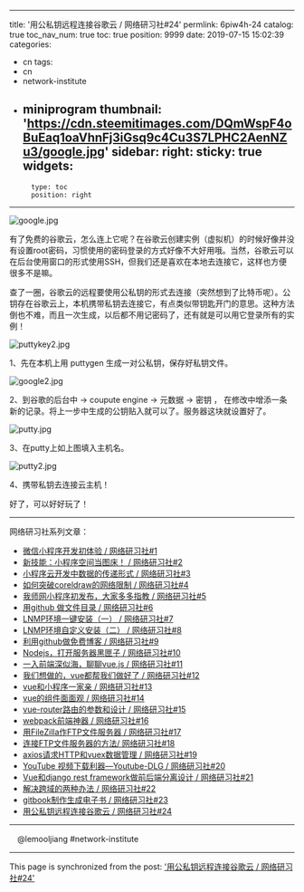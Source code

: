 
---
title: '用公私钥远程连接谷歌云 / 网络研习社#24'
permlink: 6piw4h-24
catalog: true
toc_nav_num: true
toc: true
position: 9999
date: 2019-07-15 15:02:39
categories:
- cn
tags:
- cn
- network-institute
- miniprogram
thumbnail: 'https://cdn.steemitimages.com/DQmWspF4oBuEaq1oaVhnFj3iGsq9c4Cu3S7LPHC2AenNZu3/google.jpg'
sidebar:
    right:
        sticky: true
widgets:
    -
        type: toc
        position: right
---


![google.jpg](https://cdn.steemitimages.com/DQmWspF4oBuEaq1oaVhnFj3iGsq9c4Cu3S7LPHC2AenNZu3/google.jpg)

有了免费的谷歌云，怎么连上它呢？在谷歌云创建实例（虚拟机）的时候好像并没有设置root密码，习惯使用的密码登录的方式好像不大好用哦。当然，谷歌云可以在后台使用窗口的形式使用SSH，但我们还是喜欢在本地去连接它，这样也方便很多不是嘛。

查了一圈，谷歌云的远程要使用公私钥的形式去连接（突然想到了比特币呢）。公钥存在谷歌云上，本机携带私钥去连接它，有点类似带钥匙开门的意思。这种方法倒也不难，而且一次生成，以后都不用记密码了，还有就是可以用它登录所有的实例！

![puttykey2.jpg](https://cdn.steemitimages.com/DQmSHf3Mv5BXpTRsQcGFTiMSsDEdwN9CU1xksGsqCC3yehp/puttykey2.jpg)

1、先在本机上用 puttygen 生成一对公私钥，保存好私钥文件。


![google2.jpg](https://cdn.steemitimages.com/DQmZ2ynqH9CpHWHXA2Ya1xvFPLRQXDctAjV1g11SQSFrDKi/google2.jpg)

2、到谷歌的后台中 ->  coupute engine -> 元数据 -> 密钥 ， 在修改中增添一条新的记录。将上一步中生成的公钥贴入就可以了。服务器这块就设置好了。

![putty.jpg](https://cdn.steemitimages.com/DQmNaoNuwFz6nKbN5Ej6mB5zVVGZQsuk9d8Hixq7eWSVGXZ/putty.jpg)

3、在putty上如上图填入主机名。

![putty2.jpg](https://cdn.steemitimages.com/DQmUGgtMnr87YGDGsrCToF4Gi3PgNNs8LWqp1oZQ9RMntkt/putty2.jpg)

4、携带私钥去连接云主机！

好了，可以好好玩了！


****
网络研习社系列文章：
* [微信小程序开发初体验 / 网络研习社#1]( https://steemit.com/cn/@lemooljiang/61qx8h-1)
* [新技能：小程序空间当图床！ / 网络研习社#2](https://steemit.com/cn/@lemooljiang/gjekw-2)
* [小程序云开发中数据的传递形式 / 网络研习社#3](https://steemit.com/cn/@lemooljiang/6a8ukt-3)
* [如何突破coreldraw的网络限制 / 网络研习社#4](https://steemit.com/cn/@lemooljiang/coreldraw-4)
* [我师网小程序初发布，大家多多指教 / 网络研习社#5](https://steemit.com/cn/@lemooljiang/6rr2ug-5)
* [用github 做文件目录 / 网络研习社#6](https://steemit.com/cn/@lemooljiang/github-6)
* [LNMP环境一键安装（一） / 网络研习社#7](https://steemit.com/cn/@lemooljiang/lnmp-7)
* [LNMP环境自定义安装（二） / 网络研习社#8](https://steemit.com/cn/@lemooljiang/lnmp-8)
* [利用github做免费博客 / 网络研习社#9](https://steemit.com/cn/@lemooljiang/github-9)
* [Nodejs，打开服务器黑匣子 / 网络研习社#10](https://steemit.com/cn/@lemooljiang/nodejs-10)
* [一入前端深似海，聊聊vue.js / 网络研习社#11]( https://steemit.com/cn/@lemooljiang/vue-js-11)
* [我们想做的，vue都帮我们做好了 / 网络研习社#12]( https://steemit.com/cn/@lemooljiang/vue-11)
* [vue和小程序一家亲 / 网络研习社#13]( https://steemit.com/cn/@lemooljiang/vue-13)
* [vue的组件面面观 / 网络研习社#14]( https://steemit.com/cn/@lemooljiang/vue-14)
* [vue-router路由的参数和设计 / 网络研习社#15]( https://steemit.com/cn/@lemooljiang/vue-router-15)
* [webpack前端神器 / 网络研习社#16]( https://steemit.com/cn/@lemooljiang/webpack-16)
* [用FileZilla作FTP文件服务器 / 网络研习社#17](https://steemit.com/cn/@lemooljiang/filezilla-ftp-17)
* [连接FTP文件服务器的方法/ 网络研习社#18](https://steemit.com/cn/@lemooljiang/ftp-18)
* [axios请求HTTP和vuex数据管理 / 网络研习社#19](https://steemit.com/cn/@lemooljiang/axios-http-vuex-19)
* [YouTube 视频下载利器—Youtube-DLG / 网络研习社#20](https://steemit.com/cn/@lemooljiang/youtube-youtube-dlg-20)
* [Vue和django rest framework做前后端分离设计 / 网络研习社#21](https://steemit.com/cn/@lemooljiang/vue-django-rest-framework-21)
* [解决跨域的两种办法 / 网络研习社#22](https://steemit.com/cn/@lemooljiang/74ca1h-22)
* [gitbook制作生成电子书 / 网络研习社#23](https://steemit.com/cn/@lemooljiang/gitbook-23)
* [用公私钥远程连接谷歌云 / 网络研习社#24](https://steemit.com/cn/@lemooljiang/6piw4h-24)

****
　@lemooljiang  #network-institute

- - -

This page is synchronized from the post: ['用公私钥远程连接谷歌云 / 网络研习社#24'](https://steemit.com/@lemooljiang/6piw4h-24)
